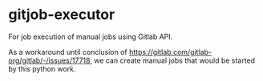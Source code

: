 # gitjob-executor

For job execution of manual jobs using Gitlab API.

As a workaround until conclusion of https://gitlab.com/gitlab-org/gitlab/-/issues/17718, we can create manual jobs that would be started by this python work.

